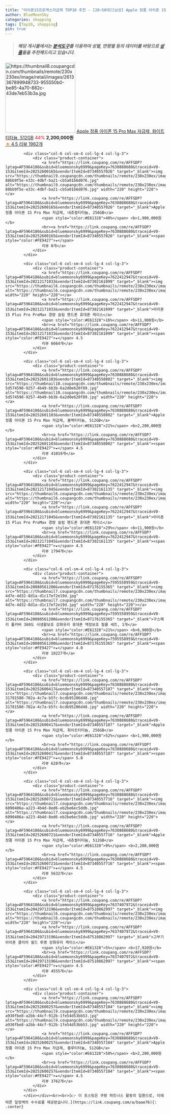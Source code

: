 ```yaml
---
title: "아이폰15프로맥스자급제 TOP10 추천 - [20~50대][남성] Apple 정품 아이폰 15 Pro Max 자급제, 화이트티타늄, 512GB"
author: BlueMoonSky
categories: shopping
tags: [Top10, shopping]
pin: true
---
```


> ##### 해당 게시물에서는 [**분석도구**](https://itemscout.io/)를 이용하여 **성별**, **연령별** 등의 데이터를 바탕으로 [**상품**](https://link.coupang.com/a/baae76)들을 추천해드리고 있습니다.
<div class="container"><div class="row">
            <div class="col-6 col-sm-4 col-lg-4 col-lg-3">
                <div class="product-container">
                    <a href="https://link.coupang.com/re/AFFSDP?lptag=AF5964186&subid=bluemoonsky6999&pageKey=7630888680&traceid=V0-153&itemId=20252600649&vendorItemId=87340557629" target="_blank"><img src="https://thumbnail8.coupangcdn.com/thumbnails/remote/230x230ex/image/retail/images/2613367899948733-955550b0-be85-4a70-882c-43de7eb53b3a.jpg" alt="https://thumbnail8.coupangcdn.com/thumbnails/remote/230x230ex/image/retail/images/2613367899948733-955550b0-be85-4a70-882c-43de7eb53b3a.jpg" width="220" height="220"></a>
                    <a href="https://link.coupang.com/re/AFFSDP?lptag=AF5964186&subid=bluemoonsky6999&pageKey=7630888680&traceid=V0-153&itemId=20252600649&vendorItemId=87340557629" target="_blank">Apple 정품 아이폰 15 Pro Max 자급제, 화이트티타늄, 512GB</a>
                    <span style="color:#E61328">44%</span> <b>2,200,000원</b>
                    <br><a href="https://link.coupang.com/re/AFFSDP?lptag=AF5964186&subid=bluemoonsky6999&pageKey=7630888680&traceid=V0-153&itemId=20252600649&vendorItemId=87340557629" target="_blank"><span style="color:#FE9427">★</span> 4.5
                    리뷰 1962개</a>
                </div>
            </div>
            
            <div class="col-6 col-sm-4 col-lg-4 col-lg-3">
                <div class="product-container">
                    <a href="https://link.coupang.com/re/AFFSDP?lptag=AF5964186&subid=bluemoonsky6999&pageKey=7630888680&traceid=V0-153&itemId=20252600165&vendorItemId=87340557026" target="_blank"><img src="https://thumbnail9.coupangcdn.com/thumbnails/remote/230x230ex/image/retail/images/4184713265152490-88bb9f5e-e33c-4dbf-ba21-cb5a01b6d076.jpg" alt="https://thumbnail9.coupangcdn.com/thumbnails/remote/230x230ex/image/retail/images/4184713265152490-88bb9f5e-e33c-4dbf-ba21-cb5a01b6d076.jpg" width="220" height="220"></a>
                    <a href="https://link.coupang.com/re/AFFSDP?lptag=AF5964186&subid=bluemoonsky6999&pageKey=7630888680&traceid=V0-153&itemId=20252600165&vendorItemId=87340557026" target="_blank">Apple 정품 아이폰 15 Pro Max 자급제, 네츄럴티타늄, 256GB</a>
                    <span style="color:#E61328">40%</span> <b>1,900,000원</b>
                    <br><a href="https://link.coupang.com/re/AFFSDP?lptag=AF5964186&subid=bluemoonsky6999&pageKey=7630888680&traceid=V0-153&itemId=20252600165&vendorItemId=87340557026" target="_blank"><span style="color:#FE9427">★</span> 
                    리뷰 0개</a>
                </div>
            </div>
            
            <div class="col-6 col-sm-4 col-lg-4 col-lg-3">
                <div class="product-container">
                    <a href="https://link.coupang.com/re/AFFSDP?lptag=AF5964186&subid=bluemoonsky6999&pageKey=7622412947&traceid=V0-153&itemId=20212171033&vendorItemId=87302161099" target="_blank"><img src="https://thumbnail6.coupangcdn.com/thumbnails/remote/230x230ex/image/vendor_inventory/ae0d/3bf1f3e05800c688a85ecf066c1c01fcb83fddcd7146657de664b2c1c4cc.jpg" alt="https://thumbnail6.coupangcdn.com/thumbnails/remote/230x230ex/image/vendor_inventory/ae0d/3bf1f3e05800c688a85ecf066c1c01fcb83fddcd7146657de664b2c1c4cc.jpg" width="220" height="220"></a>
                    <a href="https://link.coupang.com/re/AFFSDP?lptag=AF5964186&subid=bluemoonsky6999&pageKey=7622412947&traceid=V0-153&itemId=20212171033&vendorItemId=87302161099" target="_blank">아이폰 15 Plus Pro ProMax 경량 슬림 핸드폰 휴대폰 케이스</a>
                    <span style="color:#E61328">16%</span> <b>11,900원</b>
                    <br><a href="https://link.coupang.com/re/AFFSDP?lptag=AF5964186&subid=bluemoonsky6999&pageKey=7622412947&traceid=V0-153&itemId=20212171033&vendorItemId=87302161099" target="_blank"><span style="color:#FE9427">★</span> 4.5
                    리뷰 6664개</a>
                </div>
            </div>
            
            <div class="col-6 col-sm-4 col-lg-4 col-lg-3">
                <div class="product-container">
                    <a href="https://link.coupang.com/re/AFFSDP?lptag=AF5964186&subid=bluemoonsky6999&pageKey=7630888680&traceid=V0-153&itemId=20252601103&vendorItemId=87340558002" target="_blank"><img src="https://thumbnail10.coupangcdn.com/thumbnails/remote/230x230ex/image/retail/images/3696224647455969-5d574598-9257-4b49-bb3b-6a2d0e620f89.jpg" alt="https://thumbnail10.coupangcdn.com/thumbnails/remote/230x230ex/image/retail/images/3696224647455969-5d574598-9257-4b49-bb3b-6a2d0e620f89.jpg" width="220" height="220"></a>
                    <a href="https://link.coupang.com/re/AFFSDP?lptag=AF5964186&subid=bluemoonsky6999&pageKey=7630888680&traceid=V0-153&itemId=20252601103&vendorItemId=87340558002" target="_blank">Apple 정품 아이폰 15 Pro Max 자급제, 블랙티타늄, 512GB</a>
                    <span style="color:#E61328">21%</span> <b>2,200,000원</b>
                    <br><a href="https://link.coupang.com/re/AFFSDP?lptag=AF5964186&subid=bluemoonsky6999&pageKey=7630888680&traceid=V0-153&itemId=20252601103&vendorItemId=87340558002" target="_blank"><span style="color:#FE9427">★</span> 4.5
                    리뷰 41019개</a>
                </div>
            </div>
            
            <div class="col-6 col-sm-4 col-lg-4 col-lg-3">
                <div class="product-container">
                    <a href="https://link.coupang.com/re/AFFSDP?lptag=AF5964186&subid=bluemoonsky6999&pageKey=7622412947&traceid=V0-153&itemId=20212171045&vendorItemId=87302161135" target="_blank"><img src="https://thumbnail6.coupangcdn.com/thumbnails/remote/230x230ex/image/vendor_inventory/7596/1e4e9c82875a783a27e8b38ab05acabcbd031604533d064da4e2ae400207.jpg" alt="https://thumbnail6.coupangcdn.com/thumbnails/remote/230x230ex/image/vendor_inventory/7596/1e4e9c82875a783a27e8b38ab05acabcbd031604533d064da4e2ae400207.jpg" width="220" height="220"></a>
                    <a href="https://link.coupang.com/re/AFFSDP?lptag=AF5964186&subid=bluemoonsky6999&pageKey=7622412947&traceid=V0-153&itemId=20212171045&vendorItemId=87302161135" target="_blank">아이폰 15 Plus Pro ProMax 경량 슬림 핸드폰 휴대폰 케이스</a>
                    <span style="color:#E61328">29%</span> <b>11,900원</b>
                    <br><a href="https://link.coupang.com/re/AFFSDP?lptag=AF5964186&subid=bluemoonsky6999&pageKey=7622412947&traceid=V0-153&itemId=20212171045&vendorItemId=87302161135" target="_blank"><span style="color:#FE9427">★</span> 4.5
                    리뷰 1794개</a>
                </div>
            </div>
            
            <div class="col-6 col-sm-4 col-lg-4 col-lg-3">
                <div class="product-container">
                    <a href="https://link.coupang.com/re/AFFSDP?lptag=AF5964186&subid=bluemoonsky6999&pageKey=7595558959&traceid=V0-153&itemId=20080561200&vendorItemId=87176155365" target="_blank"><img src="https://thumbnail7.coupangcdn.com/thumbnails/remote/230x230ex/image/retail/images/2023/09/13/15/1/f75dd731-4d7e-4d32-8d1a-d1c17ef2e19d.jpg" alt="https://thumbnail7.coupangcdn.com/thumbnails/remote/230x230ex/image/retail/images/2023/09/13/15/1/f75dd731-4d7e-4d32-8d1a-d1c17ef2e19d.jpg" width="220" height="220"></a>
                    <a href="https://link.coupang.com/re/AFFSDP?lptag=AF5964186&subid=bluemoonsky6999&pageKey=7595558959&traceid=V0-153&itemId=20080561200&vendorItemId=87176155365" target="_blank">구스페리 풀커버 360도 사생활보호 강화유리 휴대폰 액정보호 필름 세트, 1개</a>
                    <span style="color:#E61328">21%</span> <b>6,900원</b>
                    <br><a href="https://link.coupang.com/re/AFFSDP?lptag=AF5964186&subid=bluemoonsky6999&pageKey=7595558959&traceid=V0-153&itemId=20080561200&vendorItemId=87176155365" target="_blank"><span style="color:#FE9427">★</span> 4.0
                    리뷰 10227개</a>
                </div>
            </div>
            
            <div class="col-6 col-sm-4 col-lg-4 col-lg-3">
                <div class="product-container">
                    <a href="https://link.coupang.com/re/AFFSDP?lptag=AF5964186&subid=bluemoonsky6999&pageKey=7630888680&traceid=V0-153&itemId=20252600417&vendorItemId=87340557187" target="_blank"><img src="https://thumbnail7.coupangcdn.com/thumbnails/remote/230x230ex/image/retail/images/4184729176098532-31781580-702a-4c7a-b5fc-bcdb95206d48.jpg" alt="https://thumbnail7.coupangcdn.com/thumbnails/remote/230x230ex/image/retail/images/4184729176098532-31781580-702a-4c7a-b5fc-bcdb95206d48.jpg" width="220" height="220"></a>
                    <a href="https://link.coupang.com/re/AFFSDP?lptag=AF5964186&subid=bluemoonsky6999&pageKey=7630888680&traceid=V0-153&itemId=20252600417&vendorItemId=87340557187" target="_blank">Apple 정품 아이폰 15 Pro Max 자급제, 화이트티타늄, 256GB</a>
                    <span style="color:#E61328">52%</span> <b>1,900,000원</b>
                    <br><a href="https://link.coupang.com/re/AFFSDP?lptag=AF5964186&subid=bluemoonsky6999&pageKey=7630888680&traceid=V0-153&itemId=20252600417&vendorItemId=87340557187" target="_blank"><span style="color:#FE9427">★</span> 5.0
                    리뷰 628개</a>
                </div>
            </div>
            
            <div class="col-6 col-sm-4 col-lg-4 col-lg-3">
                <div class="product-container">
                    <a href="https://link.coupang.com/re/AFFSDP?lptag=AF5964186&subid=bluemoonsky6999&pageKey=7630888680&traceid=V0-153&itemId=20252600721&vendorItemId=87340557716" target="_blank"><img src="https://thumbnail7.coupangcdn.com/thumbnails/remote/230x230ex/image/retail/images/2613351176215621-6090406a-a223-4b4d-8ed6-eb2be6ec5ddb.jpg" alt="https://thumbnail7.coupangcdn.com/thumbnails/remote/230x230ex/image/retail/images/2613351176215621-6090406a-a223-4b4d-8ed6-eb2be6ec5ddb.jpg" width="220" height="220"></a>
                    <a href="https://link.coupang.com/re/AFFSDP?lptag=AF5964186&subid=bluemoonsky6999&pageKey=7630888680&traceid=V0-153&itemId=20252600721&vendorItemId=87340557716" target="_blank">Apple 정품 아이폰 15 Pro Max 자급제, 네츄럴티타늄, 512GB</a>
                    <span style="color:#E61328">9%</span> <b>2,200,000원</b>
                    <br><a href="https://link.coupang.com/re/AFFSDP?lptag=AF5964186&subid=bluemoonsky6999&pageKey=7630888680&traceid=V0-153&itemId=20252600721&vendorItemId=87340557716" target="_blank"><span style="color:#FE9427">★</span> 4.5
                    리뷰 5632개</a>
                </div>
            </div>
            
            <div class="col-6 col-sm-4 col-lg-4 col-lg-3">
                <div class="product-container">
                    <a href="https://link.coupang.com/re/AFFSDP?lptag=AF5964186&subid=bluemoonsky6999&pageKey=7637407972&traceid=V0-153&itemId=20429713196&vendorItemId=87510862997" target="_blank"><img src="https://thumbnail6.coupangcdn.com/thumbnails/remote/230x230ex/image/vendor_inventory/7376/d0eb90c22681e7475a7b8a6829d4279e1ca121d075e98aaa5747e608c1f9.jpg" alt="https://thumbnail6.coupangcdn.com/thumbnails/remote/230x230ex/image/vendor_inventory/7376/d0eb90c22681e7475a7b8a6829d4279e1ca121d075e98aaa5747e608c1f9.jpg" width="220" height="220"></a>
                    <a href="https://link.coupang.com/re/AFFSDP?lptag=AF5964186&subid=bluemoonsky6999&pageKey=7637407972&traceid=V0-153&itemId=20429713196&vendorItemId=87510862997" target="_blank">고부기 아이폰 클리어 쉴드 투명 강화유리 케이스</a>
                    <span style="color:#E61328">5%</span> <b>17,920원</b>
                    <br><a href="https://link.coupang.com/re/AFFSDP?lptag=AF5964186&subid=bluemoonsky6999&pageKey=7637407972&traceid=V0-153&itemId=20429713196&vendorItemId=87510862997" target="_blank"><span style="color:#FE9427">★</span> 4.5
                    리뷰 4555개</a>
                </div>
            </div>
            
            <div class="col-6 col-sm-4 col-lg-4 col-lg-3">
                <div class="product-container">
                    <a href="https://link.coupang.com/re/AFFSDP?lptag=AF5964186&subid=bluemoonsky6999&pageKey=7630888680&traceid=V0-153&itemId=20252600257&vendorItemId=87340557104" target="_blank"><img src="https://thumbnail9.coupangcdn.com/thumbnails/remote/230x230ex/image/retail/images/4184697992805047-a930fbe8-a2bb-44cf-912b-1fe54d53bb53.jpg" alt="https://thumbnail9.coupangcdn.com/thumbnails/remote/230x230ex/image/retail/images/4184697992805047-a930fbe8-a2bb-44cf-912b-1fe54d53bb53.jpg" width="220" height="220"></a>
                    <a href="https://link.coupang.com/re/AFFSDP?lptag=AF5964186&subid=bluemoonsky6999&pageKey=7630888680&traceid=V0-153&itemId=20252600257&vendorItemId=87340557104" target="_blank">Apple 정품 아이폰 15 Pro Max 자급제, 블루티타늄, 512GB</a>
                    <span style="color:#E61328">50%</span> <b>2,200,000원</b>
                    <br><a href="https://link.coupang.com/re/AFFSDP?lptag=AF5964186&subid=bluemoonsky6999&pageKey=7630888680&traceid=V0-153&itemId=20252600257&vendorItemId=87340557104" target="_blank"><span style="color:#FE9427">★</span> 4.5
                    리뷰 3762개</a>
                </div>
            </div>
            </div></div><br><br>[👉 이 포스팅은 쿠팡 파트너스 활동의 일환으로, 이에 따른 일정액의 수수료를 제공받습니다.](https://link.coupang.com/a/baae76){: .center}